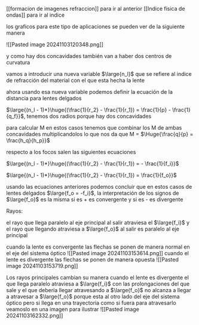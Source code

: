 [[formacion de imagenes refraccion]] para ir al anterior 
[[Indice física de ondas]] para ir al indice

los graficos para este tipo de aplicaciones se pueden ver de la siguiente manera 

![[Pasted image 20241103120348.png]]

y como hay dos concavidades también van a haber dos centros de curvatura 

vamos a introducir una nueva variable $\large{n_l}$ que se refiere al indice de refracción del material con el que esta hecha la lente

ahora usando esa nueva variable podemos definir la ecuación de la distancia para lentes delgados 

$\large{(n_l - 1)*}\huge{(\frac{1}{r_2} - \frac{1}{r_1}) = \frac{1}{p} - \frac{1}{q_f}}$, tenemos dos radios porque hay dos concavidades 

para calcular M en estos casos tenemos que combinar los M de ambas concavidades multiplicandolos lo que nos da que M = $\Huge{\frac{q}{p} = \frac{h_q}{h_p}}$  

respecto a los focos salen las siguientes ecuaciones 

$\large{(n_l - 1)*}\huge{(\frac{1}{r_2} - \frac{1}{r_1}) =  - \frac{1}{f_i}}$

$\large{(n_l - 1)*}\huge{(\frac{1}{r_2} - \frac{1}{r_1}) =  \frac{1}{f_o}}$

usando las ecuaciones anteriores podemos concluir que en estos casos de lentes delgados $\large{f_o = -f_i}$, la interpretación de los signos de $\large{f_o}$ es la misma si es + es convergente y si es - es 
divergente 

Rayos:

el rayo que llega paralelo al eje principal al salir atraviesa el $\large{f_i}$ y el rayo que llegando atraviesa a $\large{f_o}$ al salir es paralelo al eje principal 

cuando la lente es convergente las flechas se ponen de manera normal en el eje del sistema óptico 
![[Pasted image 20241103153614.png]]
cuando el lente es divergente las flechas se ponen de manera opuesta
![[Pasted image 20241103153719.png]]


Los rayos principales cambian su manera cuando el lente es divergente el que llega paralelo atraviesa a $\large{f_i}$ con las prolongaciones del que sale y el que debería llegar atravesando a $\large{f_o}$ no 
alcanza a llegar a atravesar a $\large{f_o}$ porque esta al otro lado del eje del sistema óptico pero si llega en una trayectoria como si fuera para atravesarlo veamoslo en una imagen para ilustrar
![[Pasted image 20241103162332.png]]


